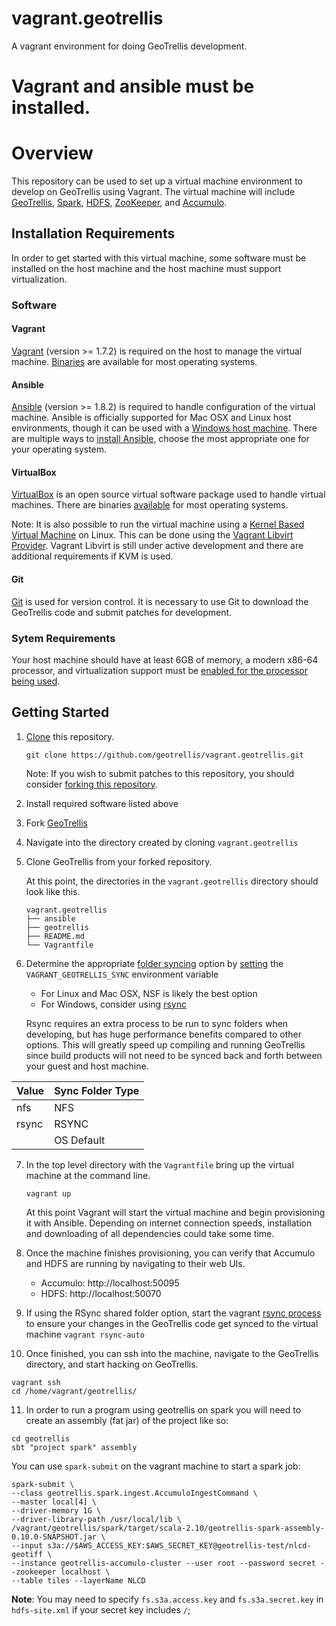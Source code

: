 # vagrant.geotrellis
A vagrant environment for doing GeoTrellis development.

Vagrant and ansible must be installed.
=======
# Overview

This repository can be used to set up a virtual machine environment to develop on GeoTrellis using Vagrant. The virtual machine will include [GeoTrellis](http://geotrellis.io/), [Spark](http://spark.apache.org/), [HDFS](http://hadoop.apache.org/docs/r1.2.1/hdfs_design.html), [ZooKeeper](http://zookeeper.apache.org/), and [Accumulo](https://accumulo.apache.org/).

## Installation Requirements

In order to get started with this virtual machine, some software must be installed on the host machine and the host machine must support virtualization.

### Software

#### Vagrant
[Vagrant](https://www.vagrantup.com/) (version >= 1.7.2) is required on the host to manage the virtual machine. [Binaries](https://www.vagrantup.com/downloads.html) are available for most operating systems.

#### Ansible
[Ansible](http://www.ansible.com/home) (version >= 1.8.2) is required to handle configuration of the virtual machine. Ansible is officially supported for Mac OSX and Linux host environments, though it can be used with a [Windows host machine](http://www.azavea.com/blogs/labs/2014/10/running-vagrant-with-ansible-provisioning-on-windows/). There are multiple ways to [install Ansible](http://docs.ansible.com/intro_installation.html), choose the most appropriate one for your operating system.

#### VirtualBox
[VirtualBox](https://www.virtualbox.org/) is an open source virtual software package used to handle virtual machines. There are binaries [available](https://www.virtualbox.org/wiki/Downloads) for most operating systems.

Note: It is also possible to run the virtual machine using a [Kernel Based Virtual Machine](http://www.linux-kvm.org/page/Main_Page) on Linux. This can be done using the [Vagrant Libvirt Provider](https://github.com/pradels/vagrant-libvirt). Vagrant Libvirt is still under active development and there are additional requirements if KVM is used.

#### Git
[Git](http://git-scm.com/) is used for version control. It is necessary to use Git to download the GeoTrellis code and submit patches for development.

### Sytem Requirements
Your host machine should have at least 6GB of memory, a modern x86-64 processor, and virtualization support must be [enabled for the processor being used](http://virt-tools.org/learning/check-hardware-virt/).

## Getting Started

1. [Clone](http://git-scm.com/docs/git-clone) this repository.

   `git clone https://github.com/geotrellis/vagrant.geotrellis.git`

   Note: If you wish to submit patches to this repository, you should consider [forking this repository](https://help.github.com/articles/fork-a-repo/).

2. Install required software listed above

3. Fork [GeoTrellis](https://github.com/geotrellis/geotrellis)

4. Navigate into the directory created by cloning `vagrant.geotrellis`

5. Clone GeoTrellis from your forked repository.

   At this point, the directories in the `vagrant.geotrellis` directory should look like this.
    ```
    vagrant.geotrellis
    ├── ansible
    ├── geotrellis
    ├── README.md
    └── Vagrantfile
	```

6. Determine the appropriate [folder syncing](http://docs.vagrantup.com/v2/synced-folders/index.html) option by [setting](https://www.digitalocean.com/community/tutorials/how-to-read-and-set-environmental-and-shell-variables-on-a-linux-vps) the `VAGRANT_GEOTRELLIS_SYNC` environment variable
   - For Linux and Mac OSX, NSF is likely the best option
   - For Windows, consider using [rsync](http://docs.vagrantup.com/v2/synced-folders/rsync.html)

   Rsync requires an extra process to be run to sync folders when developing, but has huge performance benefits compared to other options. This will greatly speed up compiling and running GeoTrellis since build products will not need to be synced back and forth between your guest and host machine.

| Value   | Sync Folder Type  |
|---------|-------------------|
| nfs     | NFS               |
| rsync   | RSYNC             |
| <none>  | OS Default        |

7. In the top level directory with the `Vagrantfile` bring up the virtual machine at the command line.

   `vagrant up`

   At this point Vagrant will start the virtual machine and begin provisioning it with Ansible. Depending on internet connection speeds, installation and downloading of all dependencies could take some time.

8. Once the machine finishes provisioning, you can verify that Accumulo and HDFS are running by navigating to their web UIs.
   - Accumulo: http://localhost:50095
   - HDFS: http://localhost:50070

9. If using the RSync shared folder option, start the vagrant [rsync process](http://docs.vagrantup.com/v2/cli/rsync-auto.html) to ensure your changes in the GeoTrellis code get synced to the virtual machine
   `vagrant rsync-auto`

10. Once finished, you can ssh into the machine, navigate to the GeoTrellis directory, and start hacking on GeoTrellis.

   ```
   vagrant ssh
   cd /home/vagrant/geotrellis/
   ```

11. In order to run a program using geotrellis on spark you will need to create an assembly (fat jar) of the project like so:

   ```
   cd geotrellis
   sbt "project spark" assembly
   ```

   You can use `spark-submit` on the vagrant machine to start a spark job:

   ```
   spark-submit \
   --class geotrellis.spark.ingest.AccumuloIngestCommand \
   --master local[4] \
   --driver-memory 1G \
   --driver-library-path /usr/local/lib \
   /vagrant/geotrellis/spark/target/scala-2.10/geotrellis-spark-assembly-0.10.0-SNAPSHOT.jar \
   --input s3a://$AWS_ACCESS_KEY:$AWS_SECRET_KEY@geotrellis-test/nlcd-geotiff \
   --instance geotrellis-accumulo-cluster --user root --password secret --zookeeper localhost \
   --table tiles --layerName NLCD
   ```

   __Note__: You may need to specify `fs.s3a.access.key` and `fs.s3a.secret.key` in `hdfs-site.xml` if your secret key includes `/`;